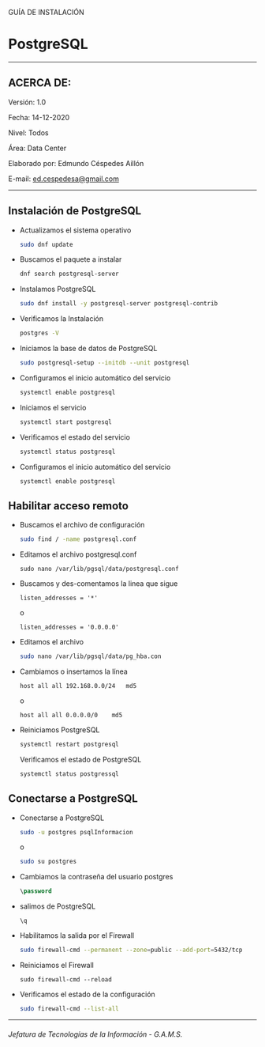 GUÍA DE INSTALACIÓN 

# PostgreSQL

------

## ACERCA DE:

Versión: 1.0

Fecha: 14-12-2020

Nivel: Todos

Área: Data Center

Elaborado por: Edmundo Céspedes Aillón

E-mail: [ed.cespedesa@gmail.com](ed.cespedesa@gmail.com)

-----

## Instalación de PostgreSQL
- Actualizamos el sistema operativo
  ```bash
  sudo dnf update
  ```
  
- Buscamos  el paquete a instalar
  ```bash
  dnf search postgresql-server
  ```
  
- Instalamos PostgreSQL
  ```bash
  sudo dnf install -y postgresql-server postgresql-contrib
  ```
  
- Verificamos la Instalación
  ```bash
  postgres -V
  ```
  
- Iniciamos la base de datos de PostgreSQL
  
  ```bash
  sudo postgresql-setup --initdb --unit postgresql
  ```
- Configuramos el inicio automático del servicio
  ```bash
  systemctl enable postgresql
  ```
- Iniciamos el servicio
  ```bash
  systemctl start postgresql
  ```
- Verificamos el estado del servicio
  ```bash
  systemctl status postgresql
  ```
  
- Configuramos el inicio automático del servicio
  ```bash
  systemctl enable postgresql
  ```

## Habilitar acceso remoto

- Buscamos el archivo de configuración
  ```bash
  sudo find / -name postgresql.conf
  ```
- Editamos el archivo postgresql.conf
    ```
  sudo nano /var/lib/pgsql/data/postgresql.conf
  ```
- Buscamos y des-comentamos la linea que sigue
  ```
  listen_addresses = '*'
  ```
  o
  ```
  listen_addresses = '0.0.0.0'
  ```
- Editamos el archivo
  ```bash
  sudo nano /var/lib/pgsql/data/pg_hba.con
  ```
- Cambiamos o insertamos la línea
  ```
  host all all 192.168.0.0/24	md5
  ```
  o
  ```
  host all all 0.0.0.0/0	md5
  ```
- Reiniciamos PostgreSQL
  ```bash
  systemctl restart postgresql
  ```
  Verificamos el estado de PostgreSQL
  ```bash
  systemctl status postgressql
  ```

## Conectarse a PostgreSQL

- Conectarse a PostgreSQL

  ```bash
  sudo -u postgres psqlInformacion
  ```
  o
  ```bash
  sudo su postgres
  ```

- Cambiamos la contraseña del usuario postgres

  ```sql
  \password
  ```

- salimos de PostgreSQL

  ```
  \q
  ```
  
- Habilitamos la salida por el Firewall
  
  ```bash
  sudo firewall-cmd --permanent --zone=public --add-port=5432/tcp
  ```

- Reiniciamos el Firewall

  ```
  sudo firewall-cmd --reload
  ```

- Verificamos el estado de la configuración

  ```bash
  sudo firewall-cmd --list-all
  ```
------
  ###### Jefatura de Tecnologías de la Información - G.A.M.S.